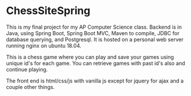 # ChessSiteSpring
This is my final project for my AP Computer Science class.
Backend is in Java, using Spring Boot, Spring Boot MVC, Maven to compile, JDBC for database querying, and Postgresql.
It is hosted on a personal web server running nginx on ubuntu 18.04.

This is a chess game where you can play and save your games using unique id's for each game. You can retrieve games with past id's also and continue playing.

The front end is html/css/js with vanilla js except for jquery for ajax and a couple other things. 
